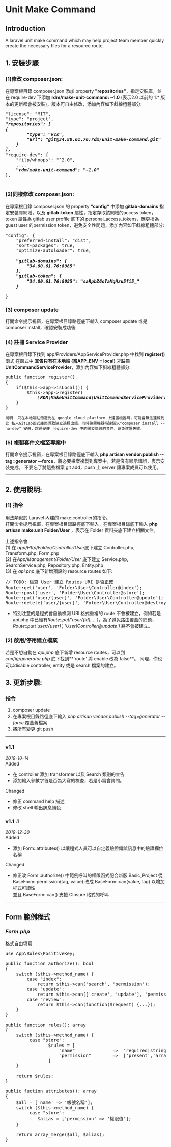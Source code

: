 # Unit Make Command

## Introduction
<p>A laravel unit make command which may help project team member quickly create the necessary files for a resource route.</p>

## 1. 安裝步驟
    
    
### (1)修改 composer.json:
在專案根目錄 composer.json 添加 property **"repositories"**，指定安裝庫，並在 require-dev 下添加 **rdm/make-unit-command: ~1.0** (表示2.0 以前的 1.* 版本的更新都會被安裝)，版本可自由修改，添加內容如下斜線粗體部分:



<pre>
"license": "MIT",   
"type": "project",  
<em><strong>"repositories": [  
{  
        "type": "vcs",  
        "url": "git@34.80.61.76:rdm/unit-make-command.git"  
    }  
],</strong></em>  
"require-dev": {  
    "filp/whoops": "^2.0",  
    ....  
    <em><strong>"rdm/make-unit-command": "~1.0"</strong></em>  
},
</span>
</pre>



### (2)同樣修改 composer.json:
在專案根目錄 composer.json 的 property **"config"** 中添加 **gitlab-domains** 指定安裝庫網域，以及 **gitlab-token** 屬性，指定存取該網域的access token，token 屬性為 gitlab user profile 底下的 personal_access_tokens，應更換為 guest user 的permission token，避免安全性問題，添加內容如下斜線粗體部分:


<pre>
"config": {  
    "preferred-install": "dist",  
    "sort-packages": true,  
    "optimize-autoloader": true,  
    <em><strong>
    "gitlab-domains": [  
        "34.80.61.76:8085"  
    ],  
    "gitlab-token": {  
        "34.80.61.76:8085": "saRpbZGoTaMqHzu5fi5_"  
    }  
</strong></em>
}  
</pre>


### (3) composer update
打開命令提示視窗，在專案根目錄路徑底下輸入 composer update 或是 composer install，確認安裝成功後

### (4) 註冊 Service Provider
在專案根目錄下找到 app/Providers/AppServiceProvider.php 中找到 **register()** 函式 在函式中 **宣告只有在本地端 (當APP_ENV = local) 才註冊 UnitCommandServiceProvider**，添加內容如下斜線粗體部分:

<pre>
public function register()  
{  
    if($this->app->isLocal()) {  
        $this->app->register(  
            <em><strong>\RDM\MakeUnitCommand\UnitCommandServiceProvider::class);</strong></em>  
    }  
}
</pre>

`說明: 只在本地端註冊避免在 google cloud platform 上建置機器時，可能會無法連線到此 私人GitLab函式庫而導致建立過程出錯，同時建置機器時建議以"composer install --no-dev" 安裝，跳過安裝 require-dev 中的開發階段的套件，避免建置失敗。`  

### (5) 複製套件文檔至專案中
打開命令提示視窗，在專案根目錄路徑底下輸入 **php artisan vendor:publish --tag=generator --force**，將必要檔案複製到專案中，若是沒有顯示錯誤，表示安裝完成。
不要忘了將這些檔案 git add，push 上 server 讓專案成員可以使用。
  


------------------------------------------------------------------------------------------------------
  
## 2. 使用說明:
### (1) 指令
用法類似於 Laravel 內建的 make:controller的指令。  
打開命令提示視窗，在專案根目錄路徑底下輸入，在專案根目錄底下輸入 **php artisan make:unit Folder/User** ，表示在 Folder 資料夾底下建立相關文件。

上述指令會  
(1) 在 *app/Http/Folder/Controller/User*底下建立 Controller.php, Transform.php, Form.php  
(2) 在*App/Management/Folder/User* 底下建立 Service.php, SearchService.php, Repository.php, Entity.php  
(3) 在 *api.php* 底下新增預設的 resource routes 如下:  

<pre>
// TODO: 檢查 User 建立 Routes URI 是否正確
Route::get('user', 'Folder\User\Controller@index');
Route::post('user', 'Folder\User\Controller@store');
Route::put('user/{user}', 'Folder\User\Controller@update');
Route::delete('user/{user}', 'Folder\User\Controller@destroy');
</pre>
 
   * 特別注意的是程式會自動檢測 URI 格式重複的 route 不會被建立，例如若是 api.php 中已經有*Route::put('user/{id}, ...)*，為了避免路由覆蓋的問題，*Route::put('user/{user}', 'User\Controller@update')* 將不會被建立。   

### (2) 啟用/停用建立檔案
若是不想自動在 *api.php* 底下新增 resource routes，可以到*config/generator.php* 底下找到**'route'  將 enable 改為 false**。
同理，你也可以disable controller, entity 或是 search 檔案的建立。


## 3. 更新步驟:
### 指令
1.  composer update  
2.  在專案根目錄路徑底下輸入 *php artisan vendor:publish --tag=generator --force* 覆蓋舊檔案  
3.  將所有變更 git push  
------------------------------------------------------------------------------------------------------

### v1.1  
*2019-10-14*  
Added
+ 在 controller 添加 transformer 以及 Search 類別的宣告  
+ 添加輸入參數字首是否為大寫的檢查，若是小寫會詢問。 

Changed  

+ 修正 command help 描述  
+ 修改 shell 輸出訊息顏色  

### v1.1 .1 
*2019-12-30*  
Added
+ 添加 Form::attributes() 以讓程式人員可以自定義驗證錯誤訊息中的驗證欄位名稱   

Changed  

+ 修正改 Form::authorize() 中範例呼叫的權限函式配合新版 Basic_Project 從 BaseForm::permission(tag, value) 改成 BaseForm::can(value, tag) 以增加程式可讀性  
  並且  BaseForm::can() 支援 Closure 格式的呼叫
  
------------------------------------------------------------------------------------------------------
## Form 範例程式
### ***Form.php***
格式自由填寫
<pre>
use App\Rules\PositiveKey;

public function authorize(): bool
{
    switch ($this->method_name) {
        case "index":
            return $this->can('search', 'permission');
        case "update":
            return $this->can(['create', 'update'], 'permission');
        case "review":
            return $this->can(function($request) {...});
    }
}

public function rules(): array
{
    switch ($this->method_name) {
         case "store":
                $rules = [
                    "name"              =>  'required|string|min:1|max:45|unique:roles,name,NULL,id,deleted_at,NULL,portal,'.portal(),
                    "permission"        =>  ['present','array', new PositiveKey]
                ]
    }
    
    return $rules;
}

public fuction attributes(): array
{
    $all = ['name' => '帳號名稱'];
    switch ($this->method_name) {
         case "store":
            $alias = ['permission' => '權限值'];
    }
    
    return array_merge($all, $alias);
}
    
</pre>